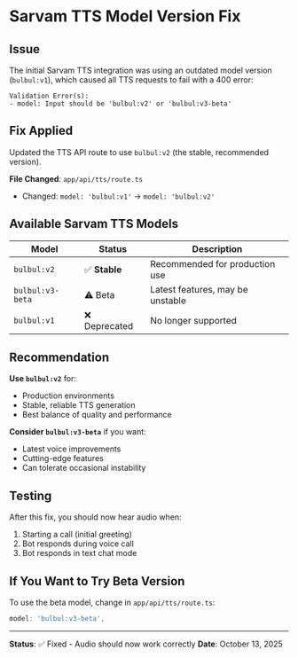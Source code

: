 # Sarvam TTS Model Version Fix

## Issue

The initial Sarvam TTS integration was using an outdated model version (`bulbul:v1`), which caused all TTS requests to fail with a 400 error:

```
Validation Error(s):
- model: Input should be 'bulbul:v2' or 'bulbul:v3-beta'
```

## Fix Applied

Updated the TTS API route to use `bulbul:v2` (the stable, recommended version).

**File Changed**: `app/api/tts/route.ts`

- Changed: `model: 'bulbul:v1'` → `model: 'bulbul:v2'`

## Available Sarvam TTS Models

| Model            | Status        | Description                      |
| ---------------- | ------------- | -------------------------------- |
| `bulbul:v2`      | ✅ **Stable** | Recommended for production use   |
| `bulbul:v3-beta` | ⚠️ Beta       | Latest features, may be unstable |
| `bulbul:v1`      | ❌ Deprecated | No longer supported              |

## Recommendation

**Use `bulbul:v2`** for:

- Production environments
- Stable, reliable TTS generation
- Best balance of quality and performance

**Consider `bulbul:v3-beta`** if you want:

- Latest voice improvements
- Cutting-edge features
- Can tolerate occasional instability

## Testing

After this fix, you should now hear audio when:

1. Starting a call (initial greeting)
2. Bot responds during voice call
3. Bot responds in text chat mode

## If You Want to Try Beta Version

To use the beta model, change in `app/api/tts/route.ts`:

```typescript
model: 'bulbul:v3-beta',
```

---

**Status**: ✅ Fixed - Audio should now work correctly
**Date**: October 13, 2025
